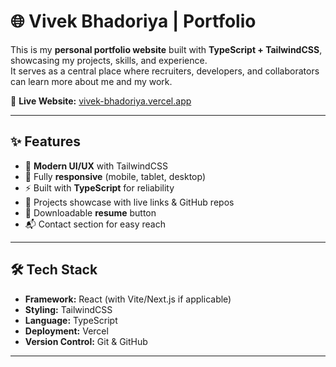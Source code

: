 # 🌐 Vivek Bhadoriya | Portfolio

This is my **personal portfolio website** built with **TypeScript + TailwindCSS**, showcasing my projects, skills, and experience.  
It serves as a central place where recruiters, developers, and collaborators can learn more about me and my work.

🔗 **Live Website:** [vivek-bhadoriya.vercel.app](https://vivek-bhadoriya.vercel.app)

---

## ✨ Features

- 🎨 **Modern UI/UX** with TailwindCSS  
- 📱 Fully **responsive** (mobile, tablet, desktop)  
- ⚡ Built with **TypeScript** for reliability  
- 📂 Projects showcase with live links & GitHub repos  
- 📑 Downloadable **resume** button  
- 📬 Contact section for easy reach  

---

## 🛠️ Tech Stack

- **Framework:** React (with Vite/Next.js if applicable)  
- **Styling:** TailwindCSS  
- **Language:** TypeScript  
- **Deployment:** Vercel  
- **Version Control:** Git & GitHub  

---
